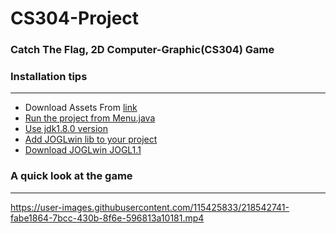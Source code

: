 # CS304-Project
<h3> Catch The Flag, 2D Computer-Graphic(CS304) Game </h3>
<h3> Installation tips </h3>
<hr>

<ul>
  <li> Download Assets From <a href="https://drive.google.com/file/d/1qHnVr-T-Z2X9IO8opRmZa-5rkPkmTBi-/view?usp=sharing" target="_blank"> link </li>
  <li> Run the project from Menu.java</li>
  <li> Use jdk1.8.0 version</li>
  <li> Add JOGLwin lib to your project</li>
  <li> Download JOGLwin <a href="https://drive.google.com/file/d/11owsJzqaadeIEylKimC4YWGO3c6TDMRL/view?usp=sharing"> JOGL1.1 </a> </li>
</ul>

<h3> A quick look at the game </h3>
<hr>


https://user-images.githubusercontent.com/115425833/218542741-fabe1864-7bcc-430b-8f6e-596813a10181.mp4

